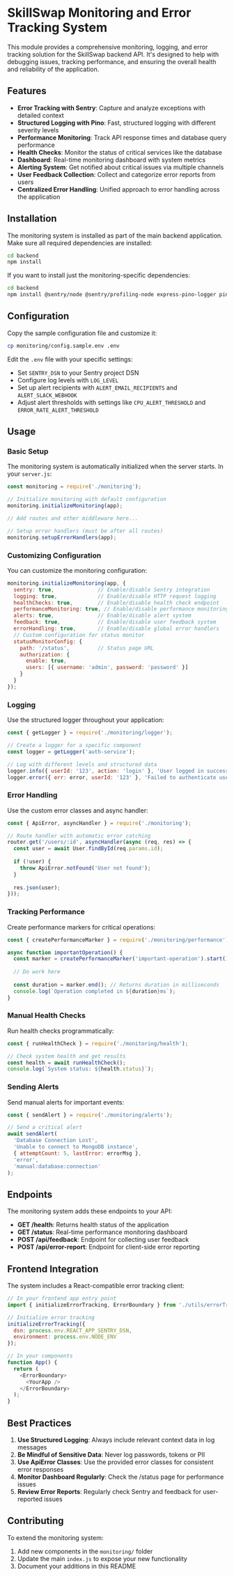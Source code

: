 # SkillSwap Monitoring and Error Tracking System

This module provides a comprehensive monitoring, logging, and error tracking solution for the SkillSwap backend API. It's designed to help with debugging issues, tracking performance, and ensuring the overall health and reliability of the application.

## Features

- **Error Tracking with Sentry**: Capture and analyze exceptions with detailed context
- **Structured Logging with Pino**: Fast, structured logging with different severity levels
- **Performance Monitoring**: Track API response times and database query performance
- **Health Checks**: Monitor the status of critical services like the database
- **Dashboard**: Real-time monitoring dashboard with system metrics
- **Alerting System**: Get notified about critical issues via multiple channels
- **User Feedback Collection**: Collect and categorize error reports from users
- **Centralized Error Handling**: Unified approach to error handling across the application

## Installation

The monitoring system is installed as part of the main backend application. Make sure all required dependencies are installed:

```bash
cd backend
npm install
```

If you want to install just the monitoring-specific dependencies:

```bash
cd backend
npm install @sentry/node @sentry/profiling-node express-pino-logger pino pino-pretty express-status-monitor node-cron
```

## Configuration

Copy the sample configuration file and customize it:

```bash
cp monitoring/config.sample.env .env
```

Edit the `.env` file with your specific settings:

- Set `SENTRY_DSN` to your Sentry project DSN
- Configure log levels with `LOG_LEVEL`
- Set up alert recipients with `ALERT_EMAIL_RECIPIENTS` and `ALERT_SLACK_WEBHOOK`
- Adjust alert thresholds with settings like `CPU_ALERT_THRESHOLD` and `ERROR_RATE_ALERT_THRESHOLD`

## Usage

### Basic Setup

The monitoring system is automatically initialized when the server starts. In your `server.js`:

```javascript
const monitoring = require('./monitoring');

// Initialize monitoring with default configuration
monitoring.initializeMonitoring(app);

// Add routes and other middleware here...

// Setup error handlers (must be after all routes)
monitoring.setupErrorHandlers(app);
```

### Customizing Configuration

You can customize the monitoring configuration:

```javascript
monitoring.initializeMonitoring(app, {
  sentry: true,              // Enable/disable Sentry integration
  logging: true,             // Enable/disable HTTP request logging
  healthChecks: true,        // Enable/disable health check endpoint
  performanceMonitoring: true, // Enable/disable performance monitoring
  alerts: true,              // Enable/disable alert system
  feedback: true,            // Enable/disable user feedback system
  errorHandling: true,       // Enable/disable global error handlers
  // Custom configuration for status monitor
  statusMonitorConfig: {
    path: '/status',         // Status page URL
    authorization: {
      enable: true,
      users: [{ username: 'admin', password: 'password' }]
    }
  }
});
```

### Logging

Use the structured logger throughout your application:

```javascript
const { getLogger } = require('./monitoring/logger');

// Create a logger for a specific component
const logger = getLogger('auth-service');

// Log with different levels and structured data
logger.info({ userId: '123', action: 'login' }, 'User logged in successfully');
logger.error({ err: error, userId: '123' }, 'Failed to authenticate user');
```

### Error Handling

Use the custom error classes and async handler:

```javascript
const { ApiError, asyncHandler } = require('./monitoring');

// Route handler with automatic error catching
router.get('/users/:id', asyncHandler(async (req, res) => {
  const user = await User.findById(req.params.id);
  
  if (!user) {
    throw ApiError.notFound('User not found');
  }
  
  res.json(user);
}));
```

### Tracking Performance

Create performance markers for critical operations:

```javascript
const { createPerformanceMarker } = require('./monitoring/performance');

async function importantOperation() {
  const marker = createPerformanceMarker('important-operation').start();
  
  // Do work here
  
  const duration = marker.end(); // Returns duration in milliseconds
  console.log(`Operation completed in ${duration}ms`);
}
```

### Manual Health Checks

Run health checks programmatically:

```javascript
const { runHealthCheck } = require('./monitoring/health');

// Check system health and get results
const health = await runHealthCheck();
console.log(`System status: ${health.status}`);
```

### Sending Alerts

Send manual alerts for important events:

```javascript
const { sendAlert } = require('./monitoring/alerts');

// Send a critical alert
await sendAlert(
  'Database Connection Lost',
  'Unable to connect to MongoDB instance',
  { attemptCount: 5, lastError: errorMsg },
  'error',
  'manual:database:connection'
);
```

## Endpoints

The monitoring system adds these endpoints to your API:

- **GET /health**: Returns health status of the application
- **GET /status**: Real-time performance monitoring dashboard
- **POST /api/feedback**: Endpoint for collecting user feedback
- **POST /api/error-report**: Endpoint for client-side error reporting

## Frontend Integration

The system includes a React-compatible error tracking client:

```javascript
// In your frontend app entry point
import { initializeErrorTracking, ErrorBoundary } from './utils/errorTracking';

// Initialize error tracking
initializeErrorTracking({
  dsn: process.env.REACT_APP_SENTRY_DSN,
  environment: process.env.NODE_ENV
});

// In your components
function App() {
  return (
    <ErrorBoundary>
      <YourApp />
    </ErrorBoundary>
  );
}
```

## Best Practices

1. **Use Structured Logging**: Always include relevant context data in log messages
2. **Be Mindful of Sensitive Data**: Never log passwords, tokens or PII
3. **Use ApiError Classes**: Use the provided error classes for consistent error responses
4. **Monitor Dashboard Regularly**: Check the /status page for performance issues
5. **Review Error Reports**: Regularly check Sentry and feedback for user-reported issues

## Contributing

To extend the monitoring system:

1. Add new components in the `monitoring/` folder
2. Update the main `index.js` to expose your new functionality
3. Document your additions in this README 